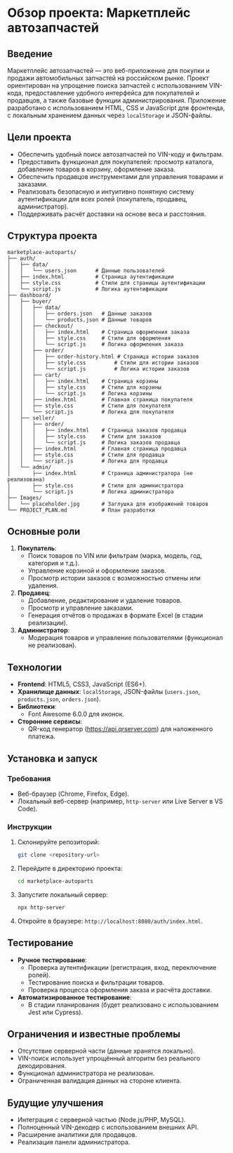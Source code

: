 # Обзор проекта: Маркетплейс автозапчастей

## Введение

Маркетплейс автозапчастей — это веб-приложение для покупки и продажи автомобильных запчастей на российском рынке. Проект ориентирован на упрощение поиска запчастей с использованием VIN-кода, предоставление удобного интерфейса для покупателей и продавцов, а также базовые функции администрирования. Приложение разработано с использованием HTML, CSS и JavaScript для фронтенда, с локальным хранением данных через `localStorage` и JSON-файлы.

## Цели проекта

- Обеспечить удобный поиск автозапчастей по VIN-коду и фильтрам.
- Предоставить функционал для покупателей: просмотр каталога, добавление товаров в корзину, оформление заказа.
- Обеспечить продавцов инструментами для управления товарами и заказами.
- Реализовать безопасную и интуитивно понятную систему аутентификации для всех ролей (покупатель, продавец, администратор).
- Поддерживать расчёт доставки на основе веса и расстояния.

## Структура проекта

```
marketplace-autoparts/
├── auth/
│   ├── data/
│   │   └── users.json      # Данные пользователей
│   ├── index.html          # Страница аутентификации
│   ├── style.css           # Стили для страницы аутентификации
│   └── script.js           # Логика аутентификации
├── dashboard/
│   ├── buyer/
│   │   ├── data/
│   │   │   ├── orders.json   # Данные заказов
│   │   │   └── products.json # Данные товаров
│   │   ├── checkout/
│   │   │   ├── index.html    # Страница оформления заказа
│   │   │   ├── style.css     # Стили для оформления
│   │   │   └── script.js     # Логика оформления заказа
│   │   ├── order/
│   │   │   ├── order-history.html # Страница истории заказов
│   │   │   ├── style.css         # Стили для истории заказов
│   │   │   └── script.js         # Логика истории заказов
│   │   ├── cart/
│   │   │   ├── index.html    # Страница корзины
│   │   │   ├── style.css     # Стили для корзины
│   │   │   └── script.js     # Логика корзины
│   │   ├── index.html        # Главная страница покупателя
│   │   ├── style.css         # Стили для покупателя
│   │   └── script.js         # Логика для покупателя
│   ├── seller/
│   │   ├── order/
│   │   │   ├── index.html    # Страница заказов продавца
│   │   │   ├── style.css     # Стили для заказов
│   │   │   └── script.js     # Логика заказов продавца
│   │   ├── index.html        # Главная страница продавца
│   │   ├── style.css         # Стили для продавца
│   │   └── script.js         # Логика для продавца
│   └── admin/
│       ├── index.html        # Страница администратора (не реализована)
│       ├── style.css         # Стили для администратора
│       └── script.js         # Логика администратора
├── Images/
│   └── placeholder.jpg       # Заглушка для изображений товаров
└── PROJECT_PLAN.md           # План разработки
```

## Основные роли

1. **Покупатель**:
   - Поиск товаров по VIN или фильтрам (марка, модель, год, категория и т.д.).
   - Управление корзиной и оформление заказов.
   - Просмотр истории заказов с возможностью отмены или удаления.
2. **Продавец**:
   - Добавление, редактирование и удаление товаров.
   - Просмотр и управление заказами.
   - Генерация отчётов о продажах в формате Excel (в стадии реализации).
3. **Администратор**:
   - Модерация товаров и управление пользователями (функционал не реализован).

## Технологии

- **Frontend**: HTML5, CSS3, JavaScript (ES6+).
- **Хранилище данных**: `localStorage`, JSON-файлы (`users.json`, `products.json`, `orders.json`).
- **Библиотеки**:
  - Font Awesome 6.0.0 для иконок.
- **Сторонние сервисы**:
  - QR-код генератор (https://api.qrserver.com) для наложенного платежа.

## Установка и запуск

### Требования

- Веб-браузер (Chrome, Firefox, Edge).
- Локальный веб-сервер (например, `http-server` или Live Server в VS Code).

### Инструкции

1. Склонируйте репозиторий:

   ```bash
   git clone <repository-url>
   ```
2. Перейдите в директорию проекта:

   ```bash
   cd marketplace-autoparts
   ```
3. Запустите локальный сервер:

   ```bash
   npx http-server
   ```
4. Откройте в браузере: `http://localhost:8080/auth/index.html`.

## Тестирование

- **Ручное тестирование**:
  - Проверка аутентификации (регистрация, вход, переключение ролей).
  - Тестирование поиска и фильтрации товаров.
  - Проверка процесса оформления заказа и расчёта доставки.
- **Автоматизированное тестирование**:
  - В стадии планирования (будет реализовано с использованием Jest или Cypress).

## Ограничения и известные проблемы

- Отсутствие серверной части (данные хранятся локально).
- VIN-поиск использует упрощённый алгоритм без реального декодирования.
- Функционал администратора не реализован.
- Ограниченная валидация данных на стороне клиента.

## Будущие улучшения

- Интеграция с серверной частью (Node.js/PHP, MySQL).
- Полноценный VIN-декодер с использованием внешних API.
- Расширение аналитики для продавцов.
- Реализация панели администратора.